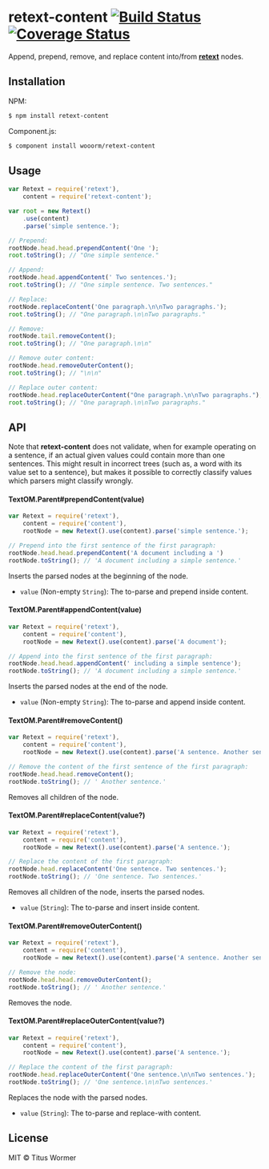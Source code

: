 # retext-content [![Build Status](https://travis-ci.org/wooorm/retext-content.svg?branch=master)](https://travis-ci.org/wooorm/retext-content) [![Coverage Status](https://img.shields.io/coveralls/wooorm/retext-content.svg)](https://coveralls.io/r/wooorm/retext-content?branch=master)

Append, prepend, remove, and replace content into/from  **[retext](https://github.com/wooorm/retext "Retext")** nodes.

## Installation

NPM:
```sh
$ npm install retext-content
```

Component.js:
```sh
$ component install wooorm/retext-content
```

## Usage

```js
var Retext = require('retext'),
    content = require('retext-content');

var root = new Retext()
    .use(content)
    .parse('simple sentence.');

// Prepend:
rootNode.head.head.prependContent('One ');
root.toString(); // "One simple sentence."

// Append:
rootNode.head.appendContent(' Two sentences.');
root.toString(); // "One simple sentence. Two sentences."

// Replace:
rootNode.replaceContent('One paragraph.\n\nTwo paragraphs.');
root.toString(); // "One paragraph.\n\nTwo paragraphs."

// Remove:
rootNode.tail.removeContent();
root.toString(); // "One paragraph.\n\n"

// Remove outer content:
rootNode.head.removeOuterContent();
root.toString(); // "\n\n"

// Replace outer content:
rootNode.head.replaceOuterContent("One paragraph.\n\nTwo paragraphs.");
root.toString(); // "One paragraph.\n\nTwo paragraphs."
```

## API

Note that **retext-content** does not validate, when for example operating on a sentence, if an actual given values could contain more than one sentences. This might result in incorrect trees (such as, a word with its value set to a sentence), but makes it possible to correctly classify values which parsers might classify wrongly.

#### TextOM.Parent#prependContent(value)

```js
var Retext = require('retext'),
    content = require('content'),
    rootNode = new Retext().use(content).parse('simple sentence.');

// Prepend into the first sentence of the first paragraph:
rootNode.head.head.prependContent('A document including a ')
rootNode.toString(); // 'A document including a simple sentence.'
```

Inserts the parsed nodes at the beginning of the node.

- `value` (Non-empty `String`): The to-parse and prepend inside content.

#### TextOM.Parent#appendContent(value)

```js
var Retext = require('retext'),
    content = require('content'),
    rootNode = new Retext().use(content).parse('A document');

// Append into the first sentence of the first paragraph:
rootNode.head.head.appendContent(' including a simple sentence');
rootNode.toString(); // 'A document including a simple sentence.'
```

Inserts the parsed nodes at the end of the node.

- `value` (Non-empty `String`): The to-parse and append inside content.

#### TextOM.Parent#removeContent()

```js
var Retext = require('retext'),
    content = require('content'),
    rootNode = new Retext().use(content).parse('A sentence. Another sentence.');

// Remove the content of the first sentence of the first paragraph:
rootNode.head.head.removeContent();
rootNode.toString(); // ' Another sentence.'
```

Removes all children of the node.

#### TextOM.Parent#replaceContent(value?)

```js
var Retext = require('retext'),
    content = require('content'),
    rootNode = new Retext().use(content).parse('A sentence.');

// Replace the content of the first paragraph:
rootNode.head.replaceContent('One sentence. Two sentences.');
rootNode.toString(); // 'One sentence. Two sentences.'
```

Removes all children of the node, inserts the parsed nodes.

- `value` (`String`): The to-parse and insert inside content.

#### TextOM.Parent#removeOuterContent()

```js
var Retext = require('retext'),
    content = require('content'),
    rootNode = new Retext().use(content).parse('A sentence. Another sentence.');

// Remove the node:
rootNode.head.head.removeOuterContent();
rootNode.toString(); // ' Another sentence.'
```

Removes the node.

#### TextOM.Parent#replaceOuterContent(value?)

```js
var Retext = require('retext'),
    content = require('content'),
    rootNode = new Retext().use(content).parse('A sentence.');

// Replace the content of the first paragraph:
rootNode.head.replaceOuterContent('One sentence.\n\nTwo sentences.');
rootNode.toString(); // 'One sentence.\n\nTwo sentences.'
```

Replaces the node with the parsed nodes.

- `value` (`String`): The to-parse and replace-with content.

## License

MIT © Titus Wormer
